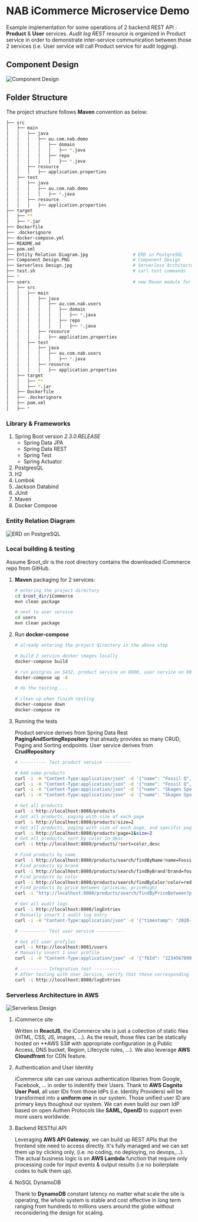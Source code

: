 # NAB iCommerce Microservice Demo

Example implementation for some operations of 2 backend REST API : **Product** & **User** services. *Audit log REST resource* is organized in Product service in order to demonstrate inter-service communication between those 2 services (i.e. User service will call Product service for audit logging). 

## Component Design

![Component Design](Component%20Design.PNG)

## Folder Structure

The project structure follows **Maven** convention as below:
```bash
├── src
│   ├── main
│   │   ├── java
│   │   │   ├── au.com.nab.demo
│   │   │   │   ├── domain
│   │   │   │   │   ├── *.java
│   │   │   │   ├── repo
│   │   │   │   │   ├── *.java
│   │   ├── resource
│   │   │   ├── application.properties
│   ├── test
│   │   ├── java
│   │   │   ├── au.com.nab.demo
│   │   │   │   ├── *.java
│   │   ├── resource
│   │   │   ├── application.properties
├── target
│   ├── **
│   ├── *.jar
├── Dockerfile
├── .dockerignore
├── docker-compose.yml
├── README.md
├── pom.xml
├── Entity Relation Diagram.jpg                 # ERD in PostgreSQL
├── Component Design.PNG                        # Component Design
├── Serverless Design.jpg                       # Serverless Architecture on AWS
├── test.sh                                     # curl test commands
├── *
├── users                                       # new Maven module for User service
│   ├── src
│   │   ├── main
│   │   │   ├── java
│   │   │   │   ├── au.com.nab.users
│   │   │   │   │   ├── domain
│   │   │   │   │   │   ├── *.java
│   │   │   │   │   ├── repo
│   │   │   │   │   │   ├── *.java
│   │   │   ├── resource
│   │   │   │   ├── application.properties
│   │   ├── test
│   │   │   ├── java
│   │   │   │   ├── au.com.nab.users
│   │   │   │   │   ├── *.java
│   │   │   ├── resource
│   │   │   │   ├── application.properties
│   ├── target
│   │   ├── **
│   │   ├── *.jar
│   ├── Dockerfile
│   ├── .dockerignore
│   ├── pom.xml
│   ├── *
```

### Library & Frameworks

1. Spring Boot version *2.3.0.RELEASE*
    * Spring Data JPA
    * Spring Data REST
    * Spring Test
    * Spring Actuator
2. PostgresQL
3. H2
4. Lombok
5. Jackson Databind
6. JUnit
7. Maven
8. Docker Compose

### Entity Relation Diagram

![ERD on PostgreSQL](Entity%20Relation%20Diagram.jpg)

### Local building & testing

Assume $root_dir is the root directory contains the downloaded iCommerce repo from GitHub.
    
1. **Maven** packaging for 2 services:

    ```bash
    # entering the project directory
    cd $root_dir/iCommerce
    mvn clean package
    
    # next to user service
    cd users
    mvn clean package
    ```

2. Run **docker-compose**
    ```bash
    # already entering the project directory in the above step

    # build 2 service docker images locally  
    docker-compose build

    # run postgres on 5432, product service on 8080, user service on 8081. Can choose to run as deamon or not via option -d
    docker-compose up -d

    # do the testing ...

    # clean up when finish testing
    docker-compose down
    docker-compose rm
    ```

3. Running the tests

    Product service derives from Spring Data Rest **PagingAndSortingRepository** that already provides so many CRUD, Paging and Sorting endpoints.
User service derives from **CrudRepository**

   ```bash
   # ---------- Test product service ----------
   
   # Add some products
   curl -i -H "Content-Type:application/json" -d '{"name": "Fossil Q", "price":"100", "brand": "fossil", "color":"red"}' http://localhost:8080/products
   curl -i -H "Content-Type:application/json" -d '{"name": "Fossil Q", "price":"100", "brand": "fossil", "color":"blue"}' http://localhost:8080/products
   curl -i -H "Content-Type:application/json" -d '{"name": "Skagen Sport", "price":"120", "brand": "skagen", "color":"red"}' http://localhost:8080/products
   curl -i -H "Content-Type:application/json" -d '{"name": "Skagen Sport", "price":"120", "brand": "skagen", "color":"blue"}' http://localhost:8080/products
   
   # Get all products
   curl -i http://localhost:8080/products
   # Get all products, paging with size of each page
   curl -i http://localhost:8080/products?size=2
   # Get all products, paging with size of each page, and specific page (page 0 & page 1)
   curl -i http://localhost:8080/products?page=1&size=2
   # Get all products, sort by color in desc
   curl -i http://localhost:8080/products/?sort=color,desc
   
   # Find products by name
   curl -i http://localhost:8080/products/search/findByName?name=Fossil%20Q
   # Find products by brand
   curl -i http://localhost:8080/products/search/findByBrand?brand=fossil
   # Find products by color
   curl -i http://localhost:8080/products/search/findByColor?color=red
   # Find products by price between (priceLow, priceHigh)
   curl -i "http://localhost:8080/products/search/findByPriceBetween?priceLow=100&priceHigh=110"
   
   # Get all audit logs
   curl -i http://localhost:8080/logEntries
   # Manually insert 1 audit log entry
   curl -i -H "Content-Type:application/json" -d '{"timestamp": "2020-05-21 10:00:00.123", "severity":"INFO", "service": "product", "action":"findAll", "result":"200 OK"}' http://localhost:8080/logEntries
   
   # ---------- Test user service ----------
   
   # Get all user profiles
   curl -i http://localhost:8081/users
   # Manually insert 1 user profile
   curl -i -H "Content-Type:application/json" -d '{"fbId": "1234567890", "firstName":"Marlin", "lastName": "Le", "gender":"MALE", "age":37}' http://localhost:8081/users
   
   # ---------- Integration test ----------
   # After testing with User Service, verify that those corresponding audit logs are persisted through product service
   curl -i http://localhost:8080/logEntries
   ```

### Serverless Architecture in AWS

![Serverless Design](Serverless%20Design.jpg)

1. iCommerce site

    Written in **ReactJS**, the iCommerce site is just a collection of static files (HTML, CSS, JS, images, ...). As the result, those files can be statically hosted on **AWS S3# with appropriate configuration (e.g Public Access, DNS bucket, Region, Lifecycle rules, ...). We also leverage **AWS Cloundfront** for CDN feature.

2. Authentication and User Identity

    iCommerce site can use various authentication libaries from Google, Facebook, ... in order to indentify their Users. Thank to **AWS Cognito User Pool**, all user IDs from those IdPs (i.e. Identity Providers) will be transformed into a **uniform one** in our system. Those unified user ID are primary keys thoughout our system.
We can even build our own IdP based on open Authen Protocols like **SAML, OpenID** to support even more users worldwide.

3. Backend RESTful API

    Leveraging **AWS API Gateway**, we can build up REST APIs that the frontend site need to access directly. It's fully managed and we can set them up by clicking only, (i.e. no coding, no deploying, no devops,...). The actual business logic is on **AWS Lambda** function that require only processing code for input events & output results (i.e no boilerplate codes to hulk them up).

4. NoSQL DynamoDB

    Thank to **DynamoDB** constant latency no matter what scale the site is operating, the whole system is stable and cost effective in long term ranging from hundreds to millions users around the globe without reconsidering the design for scaling.
